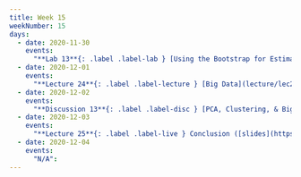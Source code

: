 ```yaml
---
title: Week 15
weekNumber: 15
days:
  - date: 2020-11-30
    events:
      "**Lab 13**{: .label .label-lab } [Using the Bootstrap for Estimation](http://data100.datahub.berkeley.edu/hub/user-redirect/git-sync?repo=https://github.com/DS-100/fa20&subPath=lab/lab13_fixed) (due Dec. 7)":
  - date: 2020-12-01
    events:
      "**Lecture 24**{: .label .label-lecture } [Big Data](lecture/lec24) (QC due Dec. 7)":
  - date: 2020-12-02
    events:
      "**Discussion 13**{: .label .label-disc } [PCA, Clustering, & Big Data](https://drive.google.com/file/d/1BCYp_6p1Lrf-0b5ShGscF3UgwwaWHCNO/view?usp=sharing) [(video)](https://www.youtube.com/playlist?list=PLQCcNQgUcDfqnMB-zKP1xN7MDv_Vkbny_) [(solutions)](https://drive.google.com/file/d/13TtTmsTYDBRp6TR-Zfr_OV4zspXj1N2O/view?usp=sharing)":
  - date: 2020-12-03
    events:
      "**Lecture 25**{: .label .label-live } Conclusion ([slides](https://docs.google.com/presentation/d/1pxQmkcfhqfoDSHpkAfKPsTfrVa99g1-eYXCiXQ818Xk/edit#slide=id.p)) (QC due Dec. 13)":
  - date: 2020-12-04
    events:
      "N/A":
---
```

